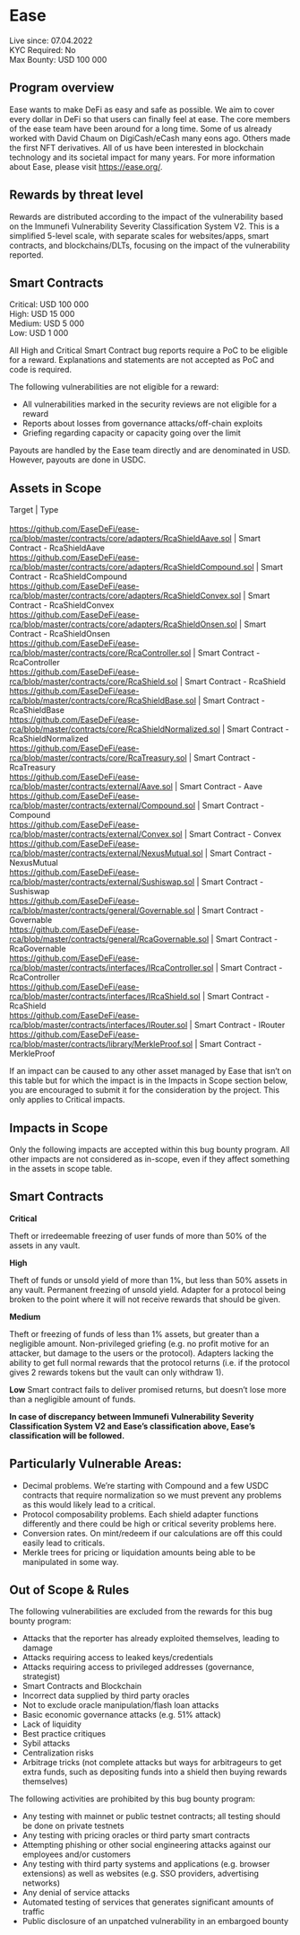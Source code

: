 <h1>Ease</h1>

Live since: 07.04.2022</br>
KYC Required: No</br>
Max Bounty: USD 100 000</br>

<h2>Program overview</h2>

Ease wants to make DeFi as easy and safe as possible. We aim to cover every dollar in DeFi so that users can finally feel at ease. The core members of the ease team have been around for a long time. Some of us already worked with David Chaum on DigiCash/eCash many eons ago. Others made the first NFT derivatives. All of us have been interested in blockchain technology and its societal impact for many years.
For more information about Ease, please visit https://ease.org/. 


<h2>Rewards by threat level</h2>
Rewards are distributed according to the impact of the vulnerability based on the Immunefi Vulnerability Severity Classification System V2. This is a simplified 5-level scale, with separate scales for websites/apps, smart contracts, and blockchains/DLTs, focusing on the impact of the vulnerability reported. 

<h2>Smart Contracts</h2> 

Critical: USD 100 000</br>
High: USD 15 000</br>
Medium: USD 5 000</br>
Low: USD 1 000</br>


All High and Critical Smart Contract bug reports require a PoC to be eligible for a reward. Explanations and statements are not accepted as PoC and code is required.

The following vulnerabilities are not eligible for a reward:

- All vulnerabilities marked in the security reviews are not eligible for a reward
- Reports about losses from governance attacks/off-chain exploits
- Griefing regarding capacity or capacity going over the limit

Payouts are handled by the Ease team directly and are denominated in USD. However, payouts are done in USDC.


<h2>Assets in Scope</h2> 


Target | Type</br></br>
https://github.com/EaseDeFi/ease-rca/blob/master/contracts/core/adapters/RcaShieldAave.sol     | Smart Contract - RcaShieldAave</br>
https://github.com/EaseDeFi/ease-rca/blob/master/contracts/core/adapters/RcaShieldCompound.sol | Smart Contract - RcaShieldCompound</br>
https://github.com/EaseDeFi/ease-rca/blob/master/contracts/core/adapters/RcaShieldConvex.sol   | Smart Contract - RcaShieldConvex</br>
https://github.com/EaseDeFi/ease-rca/blob/master/contracts/core/adapters/RcaShieldOnsen.sol    | Smart Contract - RcaShieldOnsen</br>
https://github.com/EaseDeFi/ease-rca/blob/master/contracts/core/RcaController.sol              | Smart Contract - RcaController</br>
https://github.com/EaseDeFi/ease-rca/blob/master/contracts/core/RcaShield.sol                  | Smart Contract - RcaShield</br>
https://github.com/EaseDeFi/ease-rca/blob/master/contracts/core/RcaShieldBase.sol              | Smart Contract - RcaShieldBase</br>
https://github.com/EaseDeFi/ease-rca/blob/master/contracts/core/RcaShieldNormalized.sol        | Smart Contract - RcaShieldNormalized</br>
https://github.com/EaseDeFi/ease-rca/blob/master/contracts/core/RcaTreasury.sol                | Smart Contract - RcaTreasury</br>
https://github.com/EaseDeFi/ease-rca/blob/master/contracts/external/Aave.sol                   | Smart Contract - Aave</br>
https://github.com/EaseDeFi/ease-rca/blob/master/contracts/external/Compound.sol               | Smart Contract - Compound</br>
https://github.com/EaseDeFi/ease-rca/blob/master/contracts/external/Convex.sol                 | Smart Contract - Convex</br>
https://github.com/EaseDeFi/ease-rca/blob/master/contracts/external/NexusMutual.sol            | Smart Contract - NexusMutual</br>
https://github.com/EaseDeFi/ease-rca/blob/master/contracts/external/Sushiswap.sol              | Smart Contract - Sushiswap</br>
https://github.com/EaseDeFi/ease-rca/blob/master/contracts/general/Governable.sol              | Smart Contract - Governable</br>
https://github.com/EaseDeFi/ease-rca/blob/master/contracts/general/RcaGovernable.sol           | Smart Contract - RcaGovernable</br>
https://github.com/EaseDeFi/ease-rca/blob/master/contracts/interfaces/IRcaController.sol       | Smart Contract - RcaController</br>
https://github.com/EaseDeFi/ease-rca/blob/master/contracts/interfaces/IRcaShield.sol           | Smart Contract - RcaShield</br>
https://github.com/EaseDeFi/ease-rca/blob/master/contracts/interfaces/IRouter.sol              | Smart Contract - IRouter</br>
https://github.com/EaseDeFi/ease-rca/blob/master/contracts/library/MerkleProof.sol             | Smart Contract - MerkleProof</br>



If an impact can be caused to any other asset managed by Ease that isn’t on this table but for which the impact is in the Impacts in Scope section below, you are encouraged to submit it for the consideration by the project. This only applies to Critical impacts. 


<h2>Impacts in Scope</h2>

Only the following impacts are accepted within this bug bounty program. All other impacts are not considered as in-scope, even if they affect something in the assets in scope table.



<h2>Smart Contracts</h2> 

<b>Critical</b>

Theft or irredeemable freezing of user funds of more than 50% of the assets in any vault.

<b>High</b>

Theft of funds or unsold yield of more than 1%, but less than 50% assets in any vault.
Permanent freezing of unsold yield.
Adapter for a protocol being broken to the point where it will not receive rewards that should be given.

<b>Medium</b>

Theft or freezing of funds of less than 1% assets, but greater than a negligible amount.
Non-privileged griefing (e.g. no profit motive for an attacker, but damage to the users or the protocol).
Adapters lacking the ability to get full normal rewards that the protocol returns (i.e. if the protocol gives 2 rewards tokens but the vault can only withdraw 1).

<b>Low</b>
Smart contract fails to deliver promised returns, but doesn’t lose more than a negligible amount of funds.

<b>In case of discrepancy between Immunefi Vulnerability Severity Classification System V2 and Ease’s classification above, Ease’s classification will be followed.</b>

<h2>Particularly Vulnerable Areas:</h2>

- Decimal problems. We’re starting with Compound and a few USDC contracts that require normalization so we must prevent any problems as this would likely lead to a critical.
- Protocol composability problems. Each shield adapter functions differently and there could be high or critical severity problems here.
- Conversion rates. On mint/redeem if our calculations are off this could easily lead to criticals.
- Merkle trees for pricing or liquidation amounts being able to be manipulated in some way.

<h2>Out of Scope & Rules</h2>

The following vulnerabilities are excluded from the rewards for this bug bounty program:

- Attacks that the reporter has already exploited themselves, leading to damage
- Attacks requiring access to leaked keys/credentials
- Attacks requiring access to privileged addresses (governance, strategist)
- Smart Contracts and Blockchain
- Incorrect data supplied by third party oracles
- Not to exclude oracle manipulation/flash loan attacks
- Basic economic governance attacks (e.g. 51% attack)
- Lack of liquidity
- Best practice critiques
- Sybil attacks
- Centralization risks
- Arbitrage tricks (not complete attacks but ways for arbitrageurs to get extra funds, such as depositing funds into a shield then buying rewards themselves)
 

The following activities are prohibited by this bug bounty program:


- Any testing with mainnet or public testnet contracts; all testing should be done on private testnets
- Any testing with pricing oracles or third party smart contracts
- Attempting phishing or other social engineering attacks against our employees and/or customers
- Any testing with third party systems and applications (e.g. browser extensions) as well as websites (e.g. SSO providers, advertising networks)
- Any denial of service attacks
- Automated testing of services that generates significant amounts of traffic
- Public disclosure of an unpatched vulnerability in an embargoed bounty